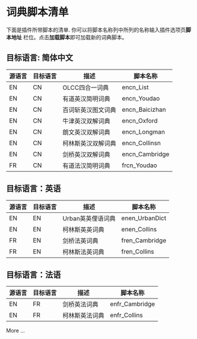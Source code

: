 # 词典脚本清单

下面是插件所带脚本的清单. 你可以将脚本名称列中所列的名称输入插件选项页**脚本地址** 栏位。点击**加载脚本**即可加载新的词典脚本。

## 目标语言: 简体中文

|源语言|目标语言|描述|脚本名称|
|---|---|---|---|
|EN|CN|OLCC四合一词典|encn_List|
|EN|CN|有道英汉简明词典|encn_Youdao|
|EN|CN|百词斩英汉图文词典|encn_Baicizhan|
|EN|CN|牛津英汉双解词典|encn_Oxford|
|EN|CN|朗文英汉双解词典|encn_Longman|
|EN|CN|柯林斯英汉双解词典|encn_Collinsn|
|EN|CN|剑桥英汉双解词典|encn_Cambridge|
|FR|CN|有道法汉简明词典|frcn_Youdao|

## 目标语言：英语

|源语言|目标语言|描述|脚本名称|
|---|---|---|---|
|EN|EN|Urban英英俚语词典|enen_UrbanDict|
|EN|EN|柯林斯英英词典|enen_Collins|
|FR|EN|剑桥法英词典|fren_Cambridge|
|FR|EN|柯林斯法英词典|fren_Collins|

## 目标语言：法语

|源语言|目标语言|描述|脚本名称|
|---|---|---|---|
|EN|FR|剑桥英法词典|enfr_Cambridge|
|EN|FR|柯林斯英法词典|enfr_Collins|

More ...